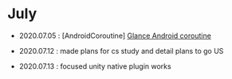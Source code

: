 
# July



- 2020.07.05 : [AndroidCoroutine]
[Glance Android coroutine](https://github.com/superbderrick/TIL/blob/master/AndroidCoroutine/coroutine00.md)

- 2020.07.12 : made plans for cs study and detail plans to go US

- 2020.07.13 : focused unity native plugin works





